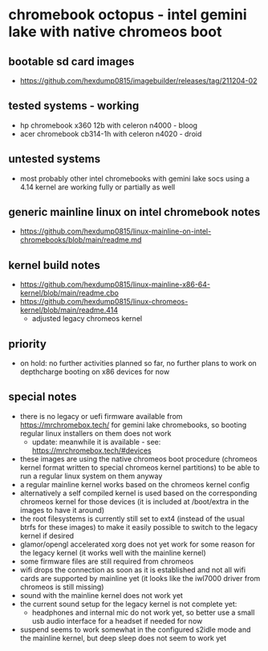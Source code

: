 # chromebook octopus - intel gemini lake with native chromeos boot

## bootable sd card images

- https://github.com/hexdump0815/imagebuilder/releases/tag/211204-02

## tested systems - working

- hp chromebook x360 12b with celeron n4000 - bloog
- acer chromebook cb314-1h with celeron n4020 - droid

## untested systems

- most probably other intel chromebooks with gemini lake socs using a 4.14 kernel are working fully or partially as well

## generic mainline linux on intel chromebook notes

- https://github.com/hexdump0815/linux-mainline-on-intel-chromebooks/blob/main/readme.md

## kernel build notes

- https://github.com/hexdump0815/linux-mainline-x86-64-kernel/blob/main/readme.cbo
- https://github.com/hexdump0815/linux-chromeos-kernel/blob/main/readme.414
  - adjusted legacy chromeos kernel

## priority

- on hold: no further activities planned so far, no further plans to work on depthcharge booting on x86 devices for now

## special notes

- there is no legacy or uefi firmware available from https://mrchromebox.tech/ for gemini lake chromebooks, so booting regular linux installers on them does not work
  - update: meanwhile it is available - see: https://mrchromebox.tech/#devices
- these images are using the native chromeos boot procedure (chromeos kernel format written to special chromeos kernel partitions) to be able to run a regular linux system on them anyway
- a regular mainline kernel works based on the chromeos kernel config
- alternatively a self compiled kernel is used based on the corresponding chromeos kernel for those devices (it is included at /boot/extra in the images to have it around)
- the root filesystems is currently still set to ext4 (instead of the usual btrfs for these images) to make it easily possible to switch to the legacy kernel if desired
- glamor/opengl accelerated xorg does not yet work for some reason for the legacy kernel (it works well with the mainline kernel)
- some firmware files are still required from chromeos
- wifi drops the connection as soon as it is established and not all wifi cards are supported by mainline yet (it looks like the iwl7000 driver from chromeos is still missing)
- sound with the mainline kernel does not work yet
- the current sound setup for the legacy kernel is not complete yet:
  - headphones and internal mic do not work yet, so better use a small usb audio interface for a headset if needed for now
- suspend seems to work somewhat in the configured s2idle mode and the mainline kernel, but deep sleep does not seem to work yet
